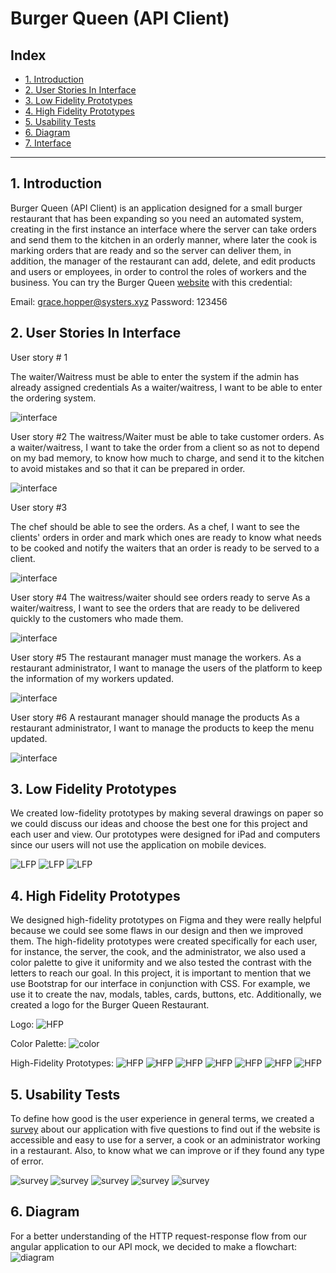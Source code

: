 # Burger Queen (API Client)


## Index

* [1. Introduction](#1-introduction) 
* [2. User Stories In Interface](#2-user-stories-in-interface) 
* [3. Low Fidelity Prototypes](#3-low-fidelity-prototypes) 
* [4. High Fidelity Prototypes](#4-high-fidelity-prototypes) 
* [5. Usability Tests](#5-usability-tests)
* [6. Diagram](#6-diagram)
* [7. Interface](#7-interface)


***
## 1. Introduction

Burger Queen (API Client) is an application designed for a small burger restaurant that has been expanding so you need an automated system,  creating in the first instance an interface where the server can take orders and send them to the kitchen in an orderly manner, where later the cook is marking orders that are ready and so the server can deliver them, in addition, the manager of the restaurant can add, delete, and edit products and users or employees, in order to control the roles of workers and the business.
You can try the Burger Queen [website](https://burgerqueenrestfam.vercel.app/login) with this credential:

Email:  grace.hopper@systers.xyz
Password:  123456


## 2. User Stories In Interface


User story # 1

The waiter/Waitress must be able to enter the system if the admin has already assigned credentials
As a waiter/waitress, I want to be able to enter the ordering system.

![interface](./src/assets/primero.gif)


User story #2
The waitress/Waiter must be able to take customer orders.
As a waiter/waitress, I want to take the order from a client so as not to depend on my bad memory, to know how much to charge, and send it to the kitchen to avoid mistakes and so that it can be prepared in order.

![interface](./src/assets/segundo.gif)

User story #3 

The chef should be able to see the orders.
As a chef, I want to see the clients' orders in order and mark which ones are ready to know what needs to be cooked and notify the waiters that an order is ready to be served to a client.

![interface](./src/assets/tercero.gif)


User story #4
The waitress/waiter should see orders ready to serve
As a waiter/waitress, I want to see the orders that are ready to be delivered quickly to the customers who made them.

![interface](./src/assets/cuarto.gif)


User story #5
The restaurant manager must manage the workers.
As a restaurant administrator, I want to manage the users of the platform to keep the information of my workers updated.

![interface](./src/assets/cinco.gif)


User story #6
A restaurant manager should manage the products
As a restaurant administrator, I want to manage the products to keep the menu updated.

![interface](./src/assets/seis.gif)


## 3. Low Fidelity Prototypes

We created low-fidelity prototypes by making several drawings on paper so we could discuss our ideas and choose the best one for this project and each user and view. Our prototypes were designed for iPad and computers since our users will not use the application on mobile devices. 

![LFP](./src/assets/PB1.jpeg)
![LFP](./src/assets/PB2.jpeg)
![LFP](./src/assets/PB3.jpeg)




## 4. High Fidelity Prototypes

We designed high-fidelity prototypes on Figma and they were really helpful because we could see some flaws in our design and then we improved them. The high-fidelity prototypes were created specifically for each user, for instance, the server, the cook, and the administrator, we also used a color palette to give it uniformity and we also tested the contrast with the letters to reach our goal. In this project, it is important to mention that we use Bootstrap for our interface in conjunction with CSS. For example, we use it to create the nav, modals, tables, cards, buttons, etc. Additionally, we created a logo for the Burger Queen Restaurant. 


Logo:
![HFP](./src/assets/logoBQ.png)

Color Palette:
![color](./src/assets/color.png)

High-Fidelity Prototypes:
![HFP](./src/assets/US1.png)
![HFP](./src/assets/US2.png)
![HFP](./src/assets/US3.png)
![HFP](./src/assets/US4.png)
![HFP](./src/assets/US5.png)
![HFP](./src/assets/US6.png)
![HFP](./src/assets/US7.png)





## 5. Usability Tests
To define how good is the user experience in general terms, we created a [survey](https://forms.gle/Zx5xVSLCsb6WqFf69) about our application with five questions to find out if the website is accessible and easy to use for a server, a cook or an administrator working in a restaurant. Also, to know what we can improve or if they found any type of error. 


![survey](./src/assets/q1.png)
![survey](./src/assets/q2.png)
![survey](./src/assets/q3.png)
![survey](./src/assets/q4.png)
![survey](./src/assets/q5.png)





## 6. Diagram

For a better understanding of the HTTP request-response flow from our angular application to our API mock, we decided to make a flowchart:
![diagram](./src/assets/diagram.png)



